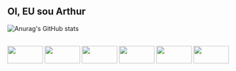 ## OI, EU sou Arthur

![Anurag's GitHub stats](https://github-readme-stats.vercel.app/api?username=CarlosArthurM&show_icons=true&hide_border=true&bg_color=141414&text_color=4B0082)

<div style = " display: inline-block; align-items = "center";" > <br>
<img height = "40" width = "80" src="https://cdn.jsdelivr.net/gh/devicons/devicon@latest/icons/html5/html5-original.svg" />
<img height = "40" width = "80" src="https://cdn.jsdelivr.net/gh/devicons/devicon@latest/icons/css3/css3-original.svg" />
<img height = "40" width = "80" src="https://cdn.jsdelivr.net/gh/devicons/devicon@latest/icons/javascript/javascript-original.svg" />
<img height = "40" width = "80" src="https://cdn.jsdelivr.net/gh/devicons/devicon@latest/icons/python/python-original.svg" />
<img height = "40" width = "80" src="https://cdn.jsdelivr.net/gh/devicons/devicon@latest/icons/cplusplus/cplusplus-original.svg" />
<img height = "40" width = "80" src="https://cdn.jsdelivr.net/gh/devicons/devicon@latest/icons/photoshop/photoshop-original.svg" />
</div>
